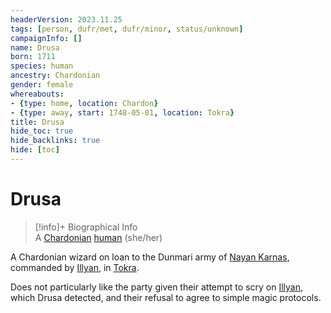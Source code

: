 ```yaml
---
headerVersion: 2023.11.25
tags: [person, dufr/met, dufr/minor, status/unknown]
campaignInfo: []
name: Drusa
born: 1711
species: human
ancestry: Chardonian
gender: female
whereabouts:
- {type: home, location: Chardon}
- {type: away, start: 1748-05-01, location: Tokra}
title: Drusa
hide_toc: true
hide_backlinks: true
hide: [toc]
---
```

# Drusa
>[!info]+ Biographical Info  
> A [Chardonian](<../../gazetteer/west-coast/chardonian-empire/chardonian-empire.md>) [human](<../../species/humans/humans.md>) (she/her)  
>   
>> 

A Chardonian wizard on loan to the Dunmari army of [Nayan Karnas](<../dunmari/nayan-karnas.md>), commanded by [Illyan](<../dunmari/illyan.md>), in [Tokra](<../../gazetteer/greater-dunmar/realms/dunmar/central-dunmar/tokra/tokra.md>). 

Does not particularly like the party given their attempt to scry on [Illyan](<../dunmari/illyan.md>), which Drusa detected, and their refusal to agree to simple magic protocols. 